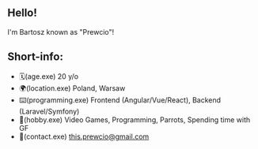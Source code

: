 ## Hello!
I'm Bartosz known as "Prewcio"!

## Short-info:
- 🗓️(age.exe) 20 y/o
- 🌍(location.exe) Poland, Warsaw
- ⌨️(programming.exe) Frontend (Angular/Vue/React), Backend (Laravel/Symfony)
- 🧠(hobby.exe) Video Games, Programming, Parrots, Spending time with GF
- 📧(contact.exe) this.prewcio@gmail.com
